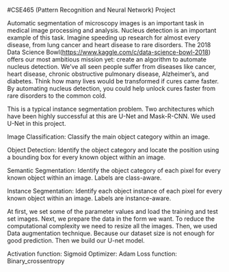 #CSE465 (Pattern Recognition and Neural Network) Project

Automatic segmentation of microscopy images is an important task in medical image processing and analysis. Nucleus detection is an important example of this task. Imagine speeding up research for almost every disease, from lung cancer and heart disease to rare disorders. The 2018 Data Science Bowl(https://www.kaggle.com/c/data-science-bowl-2018) offers our most ambitious mission yet: create an algorithm to automate nucleus detection. We’ve all seen people suffer from diseases like cancer, heart disease, chronic obstructive pulmonary disease, Alzheimer’s, and diabetes. Think how many lives would be transformed if cures came faster. By automating nucleus detection, you could help unlock cures faster from rare disorders to the common cold.

This is a typical instance segmentation problem. Two architectures which have been highly successful at this are U-Net and Mask-R-CNN. We used U-Net in this project.


Image Classification: Classify the main object category within an image.


Object Detection: Identify the object category and locate the position using a bounding box for every known object within an image.


Semantic Segmentation: Identify the object category of each pixel for every known object within an image. Labels are class-aware.


Instance Segmentation: Identify each object instance of each pixel for every known object within an image. Labels are instance-aware.


At first, we set some of the parameter values and load the training and test set images.
Next, we prepare the data in the form we want. To reduce the computational complexity we need to resize all the images. Then, we used Data augmentation technique. Because our dataset size is not enough for good prediction. Then we build our U-net model.


Activation function: Sigmoid
Optimizer: Adam
Loss function: Binary_crossentropy



